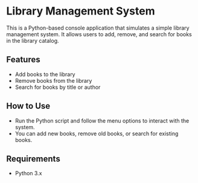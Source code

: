 # Library Management System

This is a Python-based console application that simulates a simple library management system. It allows users to add, remove, and search for books in the library catalog.

## Features
- Add books to the library
- Remove books from the library
- Search for books by title or author

## How to Use
- Run the Python script and follow the menu options to interact with the system.
- You can add new books, remove old books, or search for existing books.

## Requirements
- Python 3.x
